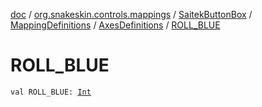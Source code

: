 [doc](../../../../index.md) / [org.snakeskin.controls.mappings](../../../index.md) / [SaitekButtonBox](../../index.md) / [MappingDefinitions](../index.md) / [AxesDefinitions](index.md) / [ROLL_BLUE](./-r-o-l-l_-b-l-u-e.md)

# ROLL_BLUE

`val ROLL_BLUE: `[`Int`](https://kotlinlang.org/api/latest/jvm/stdlib/kotlin/-int/index.html)